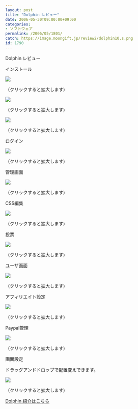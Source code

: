 ```yaml
---
layout: post
title: "Dolphin レビュー"
date: 2006-05-30T09:00:00+09:00
categories:
- ソフトウェア
permalink: /2006/05/1801/
catch: https://image.moongift.jp/review2/dolphin10.s.png
id: 1790
---
```

Dolphin レビュー  
<!--more-->

インストール

  

[![](https://image.moongift.jp/review2/dolphin5.s.png)](https://image.moongift.jp/review2/dolphin5.png)  
  
（クリックすると拡大します)

  

[![](https://image.moongift.jp/review2/dolphin6.s.png)](https://image.moongift.jp/review2/dolphin6.png)  
  
（クリックすると拡大します)

  

[![](https://image.moongift.jp/review2/dolphin7.s.png)](https://image.moongift.jp/review2/dolphin7.png)  
  
（クリックすると拡大します)

  

ログイン

  

[![](https://image.moongift.jp/review2/dolphin8.s.png)](https://image.moongift.jp/review2/dolphin8.png)  
  
（クリックすると拡大します)

  

管理画面

  

[![](https://image.moongift.jp/review2/dolphin9.s.png)](https://image.moongift.jp/review2/dolphin9.png)  
  
（クリックすると拡大します)

  

CSS編集

  

[![](https://image.moongift.jp/review2/dolphin10.s.png)](https://image.moongift.jp/review2/dolphin10.png)  
  
（クリックすると拡大します)

  

投票

  

[![](https://image.moongift.jp/review2/dolphin11.s.png)](https://image.moongift.jp/review2/dolphin11.png)  
  
（クリックすると拡大します)

  

ユーザ画面

  

[![](https://image.moongift.jp/review2/dolphin12.s.png)](https://image.moongift.jp/review2/dolphin12.png)  
  
（クリックすると拡大します)

  

アフィリエイト設定

  

[![](https://image.moongift.jp/review2/dolphin13.s.png)](https://image.moongift.jp/review2/dolphin13.png)  
  
（クリックすると拡大します)

  

Paypal管理

  

[![](https://image.moongift.jp/review2/dolphin14.s.png)](https://image.moongift.jp/review2/dolphin14.png)  
  
（クリックすると拡大します)

  

画面設定

  

ドラッグアンドドロップで配置変えできます。

  

[![](https://image.moongift.jp/review2/dolphin15.s.png)](https://image.moongift.jp/review2/dolphin15.png)  
  
（クリックすると拡大します)

  

[Dolphin 紹介はこちら](http://fw.moongift.jp/intro/i-1796.html)


